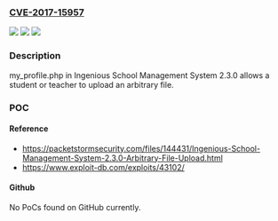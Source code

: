 ### [CVE-2017-15957](https://cve.mitre.org/cgi-bin/cvename.cgi?name=CVE-2017-15957)
![](https://img.shields.io/static/v1?label=Product&message=n%2Fa&color=blue)
![](https://img.shields.io/static/v1?label=Version&message=n%2Fa&color=blue)
![](https://img.shields.io/static/v1?label=Vulnerability&message=n%2Fa&color=brighgreen)

### Description

my_profile.php in Ingenious School Management System 2.3.0 allows a student or teacher to upload an arbitrary file.

### POC

#### Reference
- https://packetstormsecurity.com/files/144431/Ingenious-School-Management-System-2.3.0-Arbitrary-File-Upload.html
- https://www.exploit-db.com/exploits/43102/

#### Github
No PoCs found on GitHub currently.

